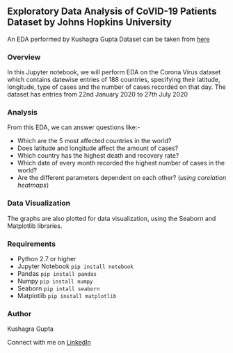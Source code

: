## Exploratory Data Analysis of CoVID-19 Patients Dataset by Johns Hopkins University 
An EDA performed by Kushagra Gupta
Dataset can be taken from [here](https://github.com/RamiKrispin/coronavirus)

### Overview

In this Jupyter notebook, we will perform EDA on the Corona Virus dataset which contains datewise entries of 188 countries, specifying their latitude, longitude, type of cases and the number of cases recorded on that day. The dataset has entries from 22nd January 2020 to 27th July 2020

### Analysis

From this EDA, we can answer questions like:-
* Which are the 5 most affected countries in the world?
* Does latitude and longitude affect the amount of cases?
* Which country has the highest death and recovery rate?
* Which date of every month recorded the highest number of cases in the world?
* Are the different parameters dependent on each other? (*using corelation heatmaps*)

### Data Visualization

The graphs are also plotted for data visualization, using the Seaborn and Matplotlib libraries.

### Requirements

* Python 2.7 or higher
* Jupyter Notebook ```pip install notebook```
* Pandas ```pip install pandas```
* Numpy ```pip install numpy```
* Seaborn ```pip intall seaborn```
* Matplotlib ```pip install matplotlib```

### Author
Kushagra Gupta

Connect with me on [LinkedIn](https://www.linkedin.com/in/kg1510/)
